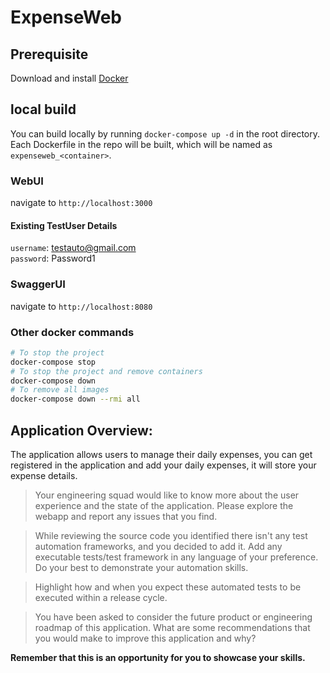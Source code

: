 # ExpenseWeb

## Prerequisite
Download and install [Docker](https://www.docker.com/products/docker-desktop)

## local build
You can build locally by running `docker-compose up -d` in the root directory.
Each Dockerfile in the repo will be built, which will be named as `expenseweb_<container>`.
### WebUI
navigate to `http://localhost:3000`

#### Existing TestUser Details
`username`: testauto@gmail.com  
`password`: Password1

### SwaggerUI
navigate to `http://localhost:8080`

### Other docker commands
```bash
# To stop the project
docker-compose stop
# To stop the project and remove containers
docker-compose down
# To remove all images
docker-compose down --rmi all
```

## Application Overview:

The application allows users to manage their daily expenses, you can get registered in the application and add your daily expenses, it will store your expense details.

> Your engineering squad would like to know more about the user experience and the state of the application. Please explore the webapp and report any issues that you find.

> While reviewing the source code you identified there isn't any test automation frameworks, and you decided to add  it. Add any executable tests/test framework in any language of your preference. Do your best to demonstrate your automation skills.

> Highlight how and when you expect these automated tests to be executed within a release cycle.

> You have been asked to consider the future product or engineering roadmap of this application. What are some recommendations that you would make to improve this application and why?

**Remember that this is an opportunity for you to showcase your skills.**